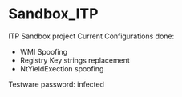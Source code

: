 # Sandbox_ITP
ITP Sandbox project
Current Configurations done:
- WMI Spoofing
- Registry Key strings replacement
- NtYieldExection spoofing

Testware password: infected

